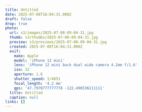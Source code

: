 ```yaml
---
title: Untitled
date: 2025-07-08T16:04:31.000Z
draft: false
drop: true
photo:
  url: s3/images/2025-07-08-09-04-31.jpg
  thumb: s3/thumbs/2025-07-08-09-04-31.jpg
  preview: s3/previews/2025-07-08-09-04-31.jpg
  created: 2025-07-08T16:04:31.000Z
  exif:
    make: Apple
    model: 'iPhone 12 mini'
    lens: 'iPhone 12 mini back dual wide camera 4.2mm f/1.6'
    iso: 32
    aperture: 1.6
    shutter_speed: 1/4651
    focal_length: '4.2 mm'
    gps: '47.7970777777778 -122.496536111111'
  title: Untitled
  caption: null
links: []
---
```


